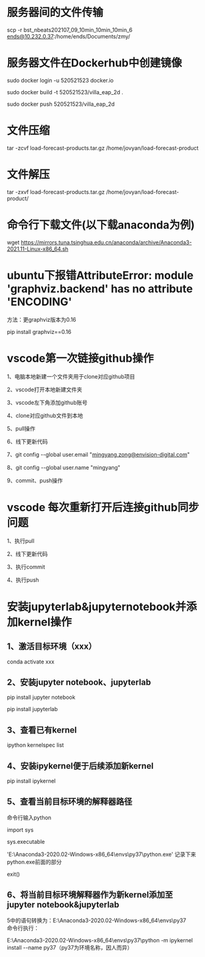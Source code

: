 # 服务器间的文件传输
scp -r bst_nbeats202107_09_10min_10min_10min_6 ends@10.232.0.37:/home/ends/Documents/zmy/
# 服务器文件在Dockerhub中创建镜像
sudo docker login -u 520521523 docker.io

sudo docker build -t 520521523/villa_eap_2d . 

sudo docker push 520521523/villa_eap_2d
# 文件压缩
tar -zcvf load-forecast-products.tar.gz /home/jovyan/load-forecast-product
# 文件解压
tar -zxvf load-forecast-products.tar.gz /home/jovyan/load-forecast-product/

# 命令行下载文件(以下载anaconda为例)
wget https://mirrors.tuna.tsinghua.edu.cn/anaconda/archive/Anaconda3-2021.11-Linux-x86_64.sh

# ubuntu下报错AttributeError: module 'graphviz.backend' has no attribute 'ENCODING'
方法：更graphviz版本为0.16

pip install graphviz==0.16

# vscode第一次链接github操作

1、电脑本地新建一个文件夹用于clone对应github项目

2、vscode打开本地新建文件夹

3、vscode左下角添加github账号

4、clone对应github文件到本地

5、pull操作

6、线下更新代码

7、git config --global user.email "mingyang.zong@envision-digital.com"

8、git config --global user.name "mingyang"  

9、commit、push操作
# vscode 每次重新打开后连接github同步问题
1、执行pull

2、线下更新代码

3、执行commit

4、执行push

# 安装jupyterlab&jupyternotebook并添加kernel操作

## 1、激活目标环境（xxx）

conda activate xxx

## 2、安装jupyter notebook、jupyterlab

pip install jupyter notebook

pip install jupyterlab

## 3、查看已有kernel

ipython kernelspec list

## 4、安装ipykernel便于后续添加新kernel

pip install ipykernel

## 5、查看当前目标环境的解释器路径

命令行输入python

import sys

sys.executable

'E:\\Anaconda3-2020.02-Windows-x86_64\\envs\\py37\\python.exe'
记录下来python.exe前面的部分

exit()

## 6、将当前目标环境解释器作为新kernel添加至jupyter notebook&jupyterlab

5中的语句转换为：E:\Anaconda3-2020.02-Windows-x86_64\envs\py37\
命令行执行：

E:\Anaconda3-2020.02-Windows-x86_64\envs\py37\python -m ipykernel install --name py37（py37为环境名称，因人而异）

